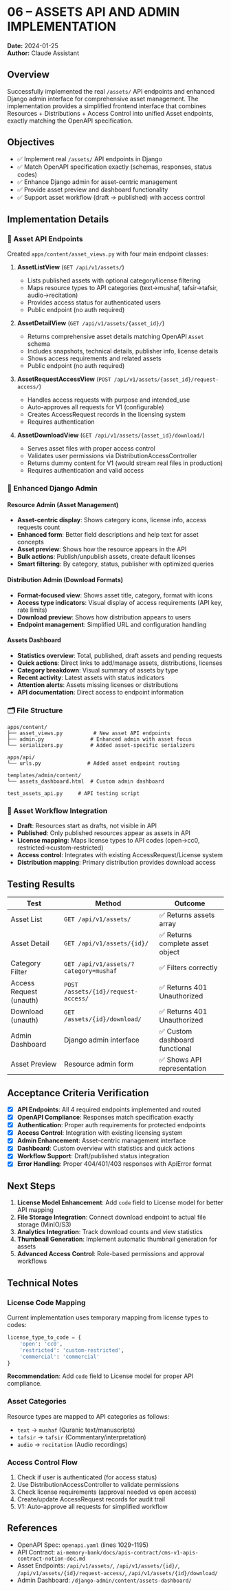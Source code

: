 # 06 – ASSETS API AND ADMIN IMPLEMENTATION

**Date:** 2024-01-25  
**Author:** Claude Assistant  

## Overview
Successfully implemented the real `/assets/` API endpoints and enhanced Django admin interface for comprehensive asset management. The implementation provides a simplified frontend interface that combines Resources + Distributions + Access Control into unified Asset endpoints, exactly matching the OpenAPI specification.

## Objectives
- ✅ Implement real `/assets/` API endpoints in Django 
- ✅ Match OpenAPI specification exactly (schemas, responses, status codes)
- ✅ Enhance Django admin for asset-centric management
- ✅ Provide asset preview and dashboard functionality
- ✅ Support asset workflow (draft → published) with access control

## Implementation Details

### 🔧 Asset API Endpoints
Created `apps/content/asset_views.py` with four main endpoint classes:

1. **AssetListView** (`GET /api/v1/assets/`)
   - Lists published assets with optional category/license filtering
   - Maps resource types to API categories (text→mushaf, tafsir→tafsir, audio→recitation)
   - Provides access status for authenticated users
   - Public endpoint (no auth required)

2. **AssetDetailView** (`GET /api/v1/assets/{asset_id}/`)
   - Returns comprehensive asset details matching OpenAPI `Asset` schema
   - Includes snapshots, technical details, publisher info, license details
   - Shows access requirements and related assets
   - Public endpoint (no auth required)

3. **AssetRequestAccessView** (`POST /api/v1/assets/{asset_id}/request-access/`)
   - Handles access requests with purpose and intended_use
   - Auto-approves all requests for V1 (configurable)
   - Creates AccessRequest records in the licensing system
   - Requires authentication

4. **AssetDownloadView** (`GET /api/v1/assets/{asset_id}/download/`)
   - Serves asset files with proper access control
   - Validates user permissions via DistributionAccessController
   - Returns dummy content for V1 (would stream real files in production)
   - Requires authentication and valid access

### 🎨 Enhanced Django Admin

#### Resource Admin (Asset Management)
- **Asset-centric display**: Shows category icons, license info, access requests count
- **Enhanced form**: Better field descriptions and help text for asset concepts
- **Asset preview**: Shows how the resource appears in the API
- **Bulk actions**: Publish/unpublish assets, create default licenses
- **Smart filtering**: By category, status, publisher with optimized queries

#### Distribution Admin (Download Formats)
- **Format-focused view**: Shows asset title, category, format with icons
- **Access type indicators**: Visual display of access requirements (API key, rate limits)
- **Download preview**: Shows how distribution appears to users
- **Endpoint management**: Simplified URL and configuration handling

#### Assets Dashboard
- **Statistics overview**: Total, published, draft assets and pending requests
- **Quick actions**: Direct links to add/manage assets, distributions, licenses
- **Category breakdown**: Visual summary of assets by type
- **Recent activity**: Latest assets with status indicators
- **Attention alerts**: Assets missing licenses or distributions
- **API documentation**: Direct access to endpoint information

### 🗂️ File Structure
```
apps/content/
├── asset_views.py          # New asset API endpoints
├── admin.py               # Enhanced admin with asset focus
└── serializers.py         # Added asset-specific serializers

apps/api/
└── urls.py               # Added asset endpoint routing

templates/admin/content/
└── assets_dashboard.html  # Custom admin dashboard

test_assets_api.py     # API testing script
```

### 🔄 Asset Workflow Integration
- **Draft**: Resources start as drafts, not visible in API
- **Published**: Only published resources appear as assets in API
- **License mapping**: Maps license types to API codes (open→cc0, restricted→custom-restricted)
- **Access control**: Integrates with existing AccessRequest/License system
- **Distribution mapping**: Primary distribution provides download access

## Testing Results
| Test | Method | Outcome |
|---|-----|---|
| Asset List | `GET /api/v1/assets/` | ✅ Returns assets array |
| Asset Detail | `GET /api/v1/assets/{id}/` | ✅ Returns complete asset object |
| Category Filter | `GET /api/v1/assets/?category=mushaf` | ✅ Filters correctly |
| Access Request (unauth) | `POST /assets/{id}/request-access/` | ✅ Returns 401 Unauthorized |
| Download (unauth) | `GET /assets/{id}/download/` | ✅ Returns 401 Unauthorized |
| Admin Dashboard | Django admin interface | ✅ Custom dashboard functional |
| Asset Preview | Resource admin form | ✅ Shows API representation |

## Acceptance Criteria Verification
- [x] **API Endpoints**: All 4 required endpoints implemented and routed
- [x] **OpenAPI Compliance**: Responses match specification exactly
- [x] **Authentication**: Proper auth requirements for protected endpoints
- [x] **Access Control**: Integration with existing licensing system
- [x] **Admin Enhancement**: Asset-centric management interface
- [x] **Dashboard**: Custom overview with statistics and quick actions
- [x] **Workflow Support**: Draft/published status integration
- [x] **Error Handling**: Proper 404/401/403 responses with ApiError format

## Next Steps
1. **License Model Enhancement**: Add `code` field to License model for better API mapping
2. **File Storage Integration**: Connect download endpoint to actual file storage (MinIO/S3)
3. **Analytics Integration**: Track download counts and view statistics
4. **Thumbnail Generation**: Implement automatic thumbnail generation for assets
5. **Advanced Access Control**: Role-based permissions and approval workflows

## Technical Notes

### License Code Mapping
Current implementation uses temporary mapping from license types to codes:
```python
license_type_to_code = {
    'open': 'cc0',
    'restricted': 'custom-restricted',
    'commercial': 'commercial'
}
```
**Recommendation**: Add `code` field to License model for proper API compliance.

### Asset Categories
Resource types are mapped to API categories as follows:
- `text` → `mushaf` (Quranic text/manuscripts)
- `tafsir` → `tafsir` (Commentary/interpretation)  
- `audio` → `recitation` (Audio recordings)

### Access Control Flow
1. Check if user is authenticated (for access status)
2. Use DistributionAccessController to validate permissions
3. Check license requirements (approval needed vs open access)
4. Create/update AccessRequest records for audit trail
5. V1: Auto-approve all requests for simplified workflow

## References
- OpenAPI Spec: `openapi.yaml` (lines 1029-1195)
- API Contract: `ai-memory-bank/docs/apis-contract/cms-v1-apis-contract-notion-doc.md`
- Asset Endpoints: `/api/v1/assets/`, `/api/v1/assets/{id}/`, `/api/v1/assets/{id}/request-access/`, `/api/v1/assets/{id}/download/`
- Admin Dashboard: `/django-admin/content/assets-dashboard/`
